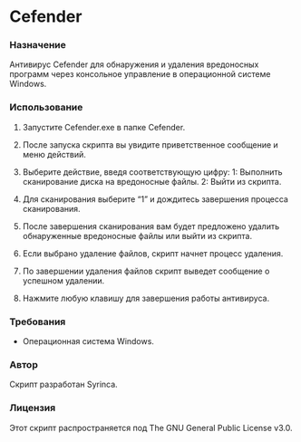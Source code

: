 # Cefender

### Назначение
Антивирус Cefender для обнаружения и удаления вредоносных программ через консольное управление в операционной системе Windows.

### Использование
1. Запустите Cefender.exe в папке Cefender.
   
3. После запуска скрипта вы увидите приветственное сообщение и меню действий.
   
5. Выберите действие, введя соответствующую цифру:
    1: Выполнить сканирование диска на вредоносные файлы.
    2: Выйти из скрипта.
6. Для сканирования выберите “1” и дождитесь завершения процесса сканирования.
   
8. После завершения сканирования вам будет предложено удалить обнаруженные вредоносные файлы или выйти из скрипта.
   
10. Если выбрано удаление файлов, скрипт начнет процесс удаления.
    
12. По завершении удаления файлов скрипт выведет сообщение о успешном удалении.
    
14. Нажмите любую клавишу для завершения работы антивируса.

### Требования
- Операционная система Windows.

### Автор
Скрипт разработан Syrinca.

### Лицензия
Этот скрипт распространяется под The GNU General Public License v3.0.
